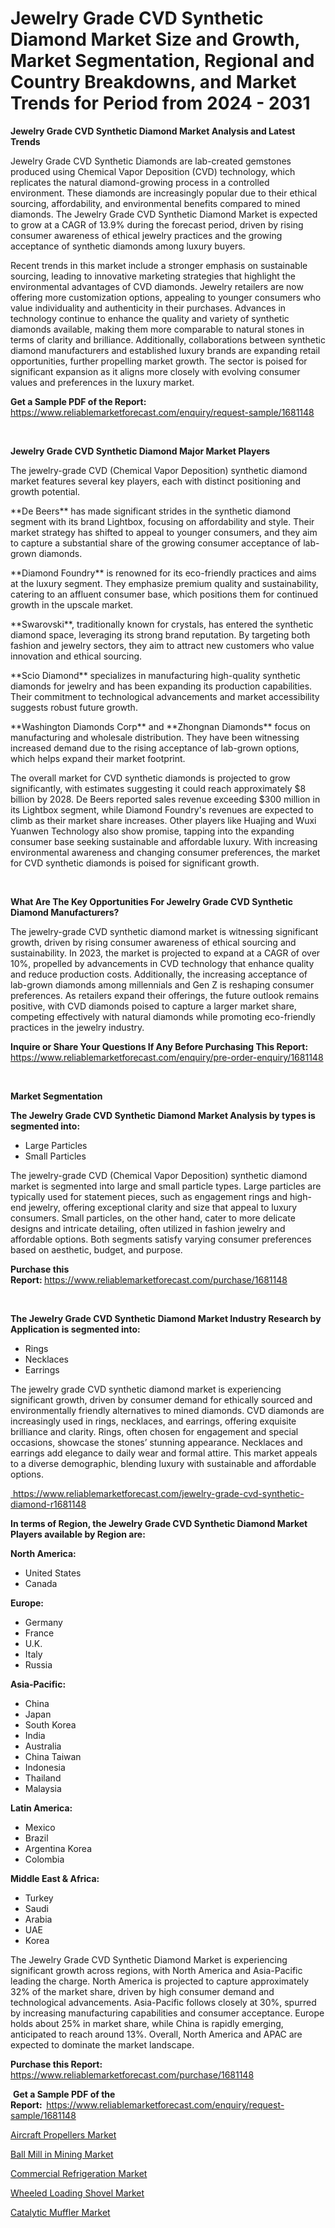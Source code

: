 <p><h1>Jewelry Grade CVD Synthetic Diamond Market Size and Growth, Market Segmentation, Regional and Country Breakdowns, and Market Trends for Period from 2024 -  2031</h1></p><p><strong>Jewelry Grade CVD Synthetic Diamond Market Analysis and Latest Trends</strong></p>
<p><p>Jewelry Grade CVD Synthetic Diamonds are lab-created gemstones produced using Chemical Vapor Deposition (CVD) technology, which replicates the natural diamond-growing process in a controlled environment. These diamonds are increasingly popular due to their ethical sourcing, affordability, and environmental benefits compared to mined diamonds. The Jewelry Grade CVD Synthetic Diamond Market is expected to grow at a CAGR of 13.9% during the forecast period, driven by rising consumer awareness of ethical jewelry practices and the growing acceptance of synthetic diamonds among luxury buyers.</p><p>Recent trends in this market include a stronger emphasis on sustainable sourcing, leading to innovative marketing strategies that highlight the environmental advantages of CVD diamonds. Jewelry retailers are now offering more customization options, appealing to younger consumers who value individuality and authenticity in their purchases. Advances in technology continue to enhance the quality and variety of synthetic diamonds available, making them more comparable to natural stones in terms of clarity and brilliance. Additionally, collaborations between synthetic diamond manufacturers and established luxury brands are expanding retail opportunities, further propelling market growth. The sector is poised for significant expansion as it aligns more closely with evolving consumer values and preferences in the luxury market.</p></p>
<p><strong>Get a Sample PDF of the Report:&nbsp;</strong> <a href="https://www.reliablemarketforecast.com/enquiry/request-sample/1681148?utm_campaign=1097&utm_medium=2&utm_source=Github&utm_content=ia&utm_term=16122024&utm_id=jewelry-grade-cvd-synthetic-diamond">https://www.reliablemarketforecast.com/enquiry/request-sample/1681148</a></p>
<p>&nbsp;</p>
<p><strong>Jewelry Grade CVD Synthetic Diamond Major Market Players</strong></p>
<p><p>The jewelry-grade CVD (Chemical Vapor Deposition) synthetic diamond market features several key players, each with distinct positioning and growth potential. </p><p>**De Beers** has made significant strides in the synthetic diamond segment with its brand Lightbox, focusing on affordability and style. Their market strategy has shifted to appeal to younger consumers, and they aim to capture a substantial share of the growing consumer acceptance of lab-grown diamonds.</p><p>**Diamond Foundry** is renowned for its eco-friendly practices and aims at the luxury segment. They emphasize premium quality and sustainability, catering to an affluent consumer base, which positions them for continued growth in the upscale market.</p><p>**Swarovski**, traditionally known for crystals, has entered the synthetic diamond space, leveraging its strong brand reputation. By targeting both fashion and jewelry sectors, they aim to attract new customers who value innovation and ethical sourcing.</p><p>**Scio Diamond** specializes in manufacturing high-quality synthetic diamonds for jewelry and has been expanding its production capabilities. Their commitment to technological advancements and market accessibility suggests robust future growth.</p><p>**Washington Diamonds Corp** and **Zhongnan Diamonds** focus on manufacturing and wholesale distribution. They have been witnessing increased demand due to the rising acceptance of lab-grown options, which helps expand their market footprint.</p><p>The overall market for CVD synthetic diamonds is projected to grow significantly, with estimates suggesting it could reach approximately $8 billion by 2028. De Beers reported sales revenue exceeding $300 million in its Lightbox segment, while Diamond Foundry's revenues are expected to climb as their market share increases. Other players like Huajing and Wuxi Yuanwen Technology also show promise, tapping into the expanding consumer base seeking sustainable and affordable luxury. With increasing environmental awareness and changing consumer preferences, the market for CVD synthetic diamonds is poised for significant growth.</p></p>
<p>&nbsp;</p>
<p><strong>What Are The Key Opportunities For Jewelry Grade CVD Synthetic Diamond Manufacturers?</strong></p>
<p><p>The jewelry-grade CVD synthetic diamond market is witnessing significant growth, driven by rising consumer awareness of ethical sourcing and sustainability. In 2023, the market is projected to expand at a CAGR of over 10%, propelled by advancements in CVD technology that enhance quality and reduce production costs. Additionally, the increasing acceptance of lab-grown diamonds among millennials and Gen Z is reshaping consumer preferences. As retailers expand their offerings, the future outlook remains positive, with CVD diamonds poised to capture a larger market share, competing effectively with natural diamonds while promoting eco-friendly practices in the jewelry industry.</p></p>
<p><strong>Inquire or Share Your Questions If Any Before Purchasing This Report:</strong> <a href="https://www.reliablemarketforecast.com/enquiry/pre-order-enquiry/1681148?utm_campaign=1097&utm_medium=2&utm_source=Github&utm_content=ia&utm_term=16122024&utm_id=jewelry-grade-cvd-synthetic-diamond">https://www.reliablemarketforecast.com/enquiry/pre-order-enquiry/1681148</a></p>
<p>&nbsp;</p>
<p><strong>Market Segmentation</strong></p>
<p><strong>The Jewelry Grade CVD Synthetic Diamond Market Analysis by types is segmented into:</strong></p>
<p><ul><li>Large Particles</li><li>Small Particles</li></ul></p>
<p><p>The jewelry-grade CVD (Chemical Vapor Deposition) synthetic diamond market is segmented into large and small particle types. Large particles are typically used for statement pieces, such as engagement rings and high-end jewelry, offering exceptional clarity and size that appeal to luxury consumers. Small particles, on the other hand, cater to more delicate designs and intricate detailing, often utilized in fashion jewelry and affordable options. Both segments satisfy varying consumer preferences based on aesthetic, budget, and purpose.</p></p>
<p><strong>Purchase this Report:&nbsp;</strong><a href="https://www.reliablemarketforecast.com/purchase/1681148?utm_campaign=1097&utm_medium=2&utm_source=Github&utm_content=ia&utm_term=16122024&utm_id=jewelry-grade-cvd-synthetic-diamond">https://www.reliablemarketforecast.com/purchase/1681148</a></p>
<p>&nbsp;</p>
<p><strong>The Jewelry Grade CVD Synthetic Diamond Market Industry Research by Application is segmented into:</strong></p>
<p><ul><li>Rings</li><li>Necklaces</li><li>Earrings</li></ul></p>
<p><p>The jewelry grade CVD synthetic diamond market is experiencing significant growth, driven by consumer demand for ethically sourced and environmentally friendly alternatives to mined diamonds. CVD diamonds are increasingly used in rings, necklaces, and earrings, offering exquisite brilliance and clarity. Rings, often chosen for engagement and special occasions, showcase the stones’ stunning appearance. Necklaces and earrings add elegance to daily wear and formal attire. This market appeals to a diverse demographic, blending luxury with sustainable and affordable options.</p></p>
<p><a href="https://www.reliablemarketforecast.com/jewelry-grade-cvd-synthetic-diamond-r1681148?utm_campaign=1097&utm_medium=2&utm_source=Github&utm_content=ia&utm_term=16122024&utm_id=jewelry-grade-cvd-synthetic-diamond">&nbsp;https://www.reliablemarketforecast.com/jewelry-grade-cvd-synthetic-diamond-r1681148</a></p>
<p><strong>In terms of Region, the Jewelry Grade CVD Synthetic Diamond Market Players available by Region are:</strong></p>
<p>
    <p> <strong> North America: </strong>
        <ul>
            <li>United States</li>
            <li>Canada</li>
        </ul>
        </p> 
    <p> <strong> Europe: </strong>
        <ul>
            <li>Germany</li>
            <li>France</li>
            <li>U.K.</li>
            <li>Italy</li>
            <li>Russia</li>
        </ul>
        </p> 
    <p> <strong> Asia-Pacific: </strong>
        <ul>
            <li>China</li>
            <li>Japan</li>
            <li>South Korea</li>
            <li>India</li>
            <li>Australia</li>
            <li>China Taiwan</li>
            <li>Indonesia</li>
            <li>Thailand</li>
            <li>Malaysia</li>
        </ul>
        </p> 
    <p> <strong> Latin America: </strong>
        <ul>
            <li>Mexico</li>
            <li>Brazil</li>
            <li>Argentina Korea</li>
            <li>Colombia</li>
        </ul>
        </p> 
    <p> <strong> Middle East & Africa: </strong>
        <ul>
            <li>Turkey</li>
            <li>Saudi</li>
            <li>Arabia</li>
            <li>UAE</li>
            <li>Korea</li>
        </ul>
    </p>
    </p>
<p><p>The Jewelry Grade CVD Synthetic Diamond Market is experiencing significant growth across regions, with North America and Asia-Pacific leading the charge. North America is projected to capture approximately 32% of the market share, driven by high consumer demand and technological advancements. Asia-Pacific follows closely at 30%, spurred by increasing manufacturing capabilities and consumer acceptance. Europe holds about 25% in market share, while China is rapidly emerging, anticipated to reach around 13%. Overall, North America and APAC are expected to dominate the market landscape.</p></p>
<p><strong>Purchase this Report: </strong><a href="https://www.reliablemarketforecast.com/purchase/1681148?utm_campaign=1097&utm_medium=2&utm_source=Github&utm_content=ia&utm_term=16122024&utm_id=jewelry-grade-cvd-synthetic-diamond">https://www.reliablemarketforecast.com/purchase/1681148</a></p>
<p>&nbsp;<strong>Get a Sample PDF of the Report:&nbsp;&nbsp;</strong><a href="https://www.reliablemarketforecast.com/enquiry/request-sample/1681148?utm_campaign=1097&utm_medium=2&utm_source=Github&utm_content=ia&utm_term=16122024&utm_id=jewelry-grade-cvd-synthetic-diamond">https://www.reliablemarketforecast.com/enquiry/request-sample/1681148</a></p>
<p><strong></strong></p>
<p><p><a href="https://www.linkedin.com/pulse/aircraft-propellers-market-investigation-industry-evolution-dwtbf?utm_campaign=1097&utm_medium=2&utm_source=Github&utm_content=ia&utm_term=16122024&utm_id=jewelry-grade-cvd-synthetic-diamond">Aircraft Propellers Market</a></p><p><a href="https://github.com/antonioc6hal/Market-Research-Report-List-1/blob/main/ball-mill-in-mining-market.md?utm_campaign=1097&utm_medium=2&utm_source=Github&utm_content=ia&utm_term=16122024&utm_id=jewelry-grade-cvd-synthetic-diamond">Ball Mill in Mining Market</a></p><p><a href="https://www.linkedin.com/pulse/consumer-behavior-shifts-commercial-refrigeration-market-5gorf?utm_campaign=1097&utm_medium=2&utm_source=Github&utm_content=ia&utm_term=16122024&utm_id=jewelry-grade-cvd-synthetic-diamond">Commercial Refrigeration Market</a></p><p><a href="https://www.linkedin.com/pulse/wheeled-loading-shovel-market-analysis-trends-revenue-rdpof?utm_campaign=1097&utm_medium=2&utm_source=Github&utm_content=ia&utm_term=16122024&utm_id=jewelry-grade-cvd-synthetic-diamond">Wheeled Loading Shovel Market</a></p><p><a href="https://github.com/osbornrdaflalo/Market-Research-Report-List-1/blob/main/catalytic-muffler-market.md?utm_campaign=1097&utm_medium=2&utm_source=Github&utm_content=ia&utm_term=16122024&utm_id=jewelry-grade-cvd-synthetic-diamond">Catalytic Muffler Market</a></p></p>